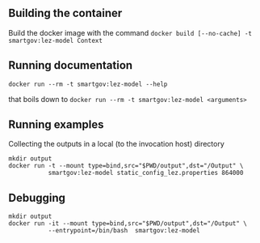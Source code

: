 ## Building the container
Build the docker image with the command
`docker build [--no-cache] -t smartgov:lez-model Context`

## Running documentation
`docker run --rm -t smartgov:lez-model --help`

that boils down to
`docker run --rm -t smartgov:lez-model <arguments>` 

## Running examples
Collecting the outputs in a local (to the invocation host) directory
```
mkdir output
docker run -t --mount type=bind,src="$PWD/output",dst="/Output" \
           smartgov:lez-model static_config_lez.properties 864000
```

## Debugging
```
mkdir output
docker run -it --mount type=bind,src="$PWD/output",dst="/Output" \
           --entrypoint=/bin/bash  smartgov:lez-model
```
